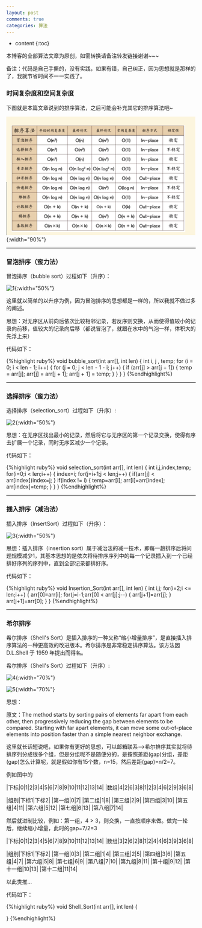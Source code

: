 ```yaml
---
layout: post
comments: true
categories: 算法
---
```


* content
{:toc}

本博客的全部算法文章为原创，如需转换请备注转发链接谢谢~~~

备注：代码是自己手撕的，没有实践，如果有错，自己纠正，因为思想就是那样的了，我就节省时间不一一实践了。

### 时间复杂度和空间复杂度

下图就是本篇文章说到的排序算法，之后可能会补充其它的排序算法吧~
<br>

![avatar](/static/img/sort.jpg){:width="90%"}

---

### 冒泡排序（蛮力法）

冒泡排序（bubble sort）过程如下（升序）：

![1](/static/img/sorts/1.gif){:width="50%"}

这里就以简单的以升序为例，因为冒泡排序的思想都是一样的，所以我就不做过多的阐述。

思想：对无序区从前向后依次比较相邻记录，若反序则交换，从而使得值较小的记录向前移，值较大的记录向后移（都说冒泡了，就跟在水中的气泡一样，体积大的先浮上来）

代码如下：

{%highlight ruby%}
void bubble_sort(int arr[], int len)
{
    int i, j , temp;
    for (i = 0; i < len - 1; i++)
    {
        for (j = 0; j < len - 1 - i; j++)
        {
            if (arr[j] > arr[j + 1])
            {
                temp = arr[j];
                arr[j] = arr[j + 1];
                arr[j + 1] = temp;
            }
        }
    }
}
{%endhighlight%}

---

### 选择排序（蛮力法）

选择排序（selection_sort）过程如下（升序）:

![2](/static/img/sorts/2.gif){:width="50%"}

思想：在无序区找出最小的记录，然后将它与无序区的第一个记录交换，使得有序去扩展一个记录，同时无序区减少一个记录。

代码如下：

{%highlight ruby%}
void selection_sort(int arr[], int len)
{
    int i,j,index,temp;
    for(i=0;i < len;i++)
    {
        index=i;
        for(j=i+1;j < len;j++)
        {
            if(arr[j] < arr[index])index=j;
        }
        if(index != i)
        {
            temp=arr[i];
            arr[i]=arr[index];
            arr[index]=temp;
        }
    }
}
{%endhighlight%}

---

### 插入排序（减治法）

插入排序（InsertSort）过程如下（升序）：

![3](/static/img/sorts/3.gif){:width="50%"}

思想：插入排序（insertion sort）属于减治法的减一技术，即每一趟排序后将问题规模减少1，其基本思想的是依次将待排序序列中的每一个记录插入到一个已经排好序列的序列中，直到全部记录都排好序。

代码如下：

{%highlight ruby%}
void Insertion_Sort(int arr[], int len)
{
    int i,j;
    for(i=2;i <= len;i++)
    {
        arr[0]=arr[i];
        for(j=i-1;arr[0] < arr[j];j--)
        {
            arr[j+1]=arr[j];
        }
        arr[j+1]=arr[0];
    }
}
{%endhighlight%}

---

### 希尔排序

希尔排序（Shell's Sort）是插入排序的一种又称“缩小增量排序”，是直接插入排序算法的一种更高效的改进版本。希尔排序是非常稳定排序算法。该方法因 D.L.Shell 于 1959 年提出而得名。

希尔排序（Shell's Sort）过程如下（升序）:

![4](/static/img/sorts/4.gif){:width="70%"}

![5](/static/img/sorts/5.gif){:width="70%"}

思想：

原文：The method starts by sorting pairs of elements far apart from each other, then progressively reducing the gap between elements to be compared. Starting with far apart elements, it can move some out-of-place elements into position faster than a simple nearest neighbor exchange.

这里就长话短说吧，如果你有更好的思想，可以邮箱联系-->希尔排序其实就将待排序列分成很多个组，但是分组呢不是随便分的，是按照差距(gap)分组，差距(gap)怎么计算呢，就是假如你有15个数，n=15，然后差距(gap)=n/2=7。

例如图中的

|下标|0|1|2|3|4|5|6|7|8|9|10|11|12|13|14|
|数组|4|2|6|3|8|1|2|3|4|6|2|9|3|6|8|

|组别|下标1|下标2|
|第一组|0|7|
|第二组|1|8|
|第三组|2|9|
|第四组|3|10|
|第五组|4|11|
|第六组|5|12|
|第七组|6|13|
|第八组|7|14|

然后就进制比较，例如：第一组，4 > 3，则交换，一直按顺序来做。做完一轮后，继续缩小增量，此时的gap=7/2=3

|下标|0|1|2|3|4|5|6|7|8|9|10|11|12|13|14|
|数组|3|2|6|2|8|1|2|4|4|6|3|9|3|6|8|

|组别|下标1|下标2|
|第一组|0|3|
|第二组|1|4|
|第三组|2|5|
|第四组|3|6|
|第五组|4|7|
|第六组|5|8|
|第七组|6|9|
|第八组|7|10|
|第九组|8|11|
|第十组|9|12|
|第十一组|10|13|
|第十二组|11|14|

以此类推...

代码如下：

{%highlight ruby%}
void Shell_Sort(int arr[], int len)
{

    

}
{%endhighlight%}




